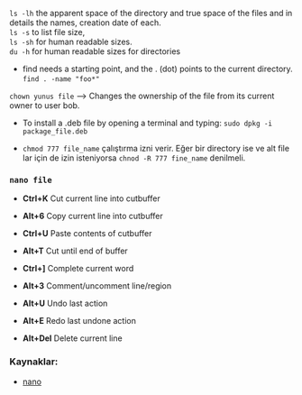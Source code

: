 
`ls -lh`	the apparent space of the directory and true space of the files and in details the names, creation date of each.  
`ls -s` 	to list file size,  
`ls -sh` 	for human readable sizes.  
`du -h` 	for human readable sizes for directories  
  
* find needs a starting point, and the . (dot) points to the current directory.  
`find . -name "foo*"`

`chown yunus file` --> Changes the ownership of the file from its current owner to user bob.

* To install a .deb file by opening a terminal and typing:
  `sudo dpkg -i package_file.deb`
  
* `chmod 777 file_name` çalıştırma izni verir. Eğer bir directory ise ve alt file lar için de izin isteniyorsa `chnod -R 777 fine_name` denilmeli.

### `nano file` 
* **Ctrl+K**   	Cut current line into cutbuffer
* **Alt+6**	Copy current line into cutbuffer
* **Ctrl+U**	Paste contents of cutbuffer
* **Alt+T**	Cut until end of buffer
* **Ctrl+]**	Complete current word
* **Alt+3**	Comment/uncomment line/region
* **Alt+U**	Undo last action
* **Alt+E**	Redo last undone action

* **Alt+Del**	Delete current line


### Kaynaklar:
* [nano](https://www.nano-editor.org/dist/latest/cheatsheet.html)

